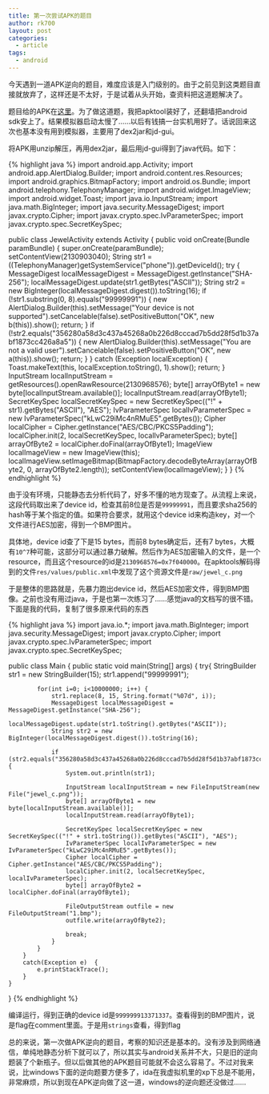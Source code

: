 ```yaml
---
title: 第一次尝试APK的题目
author: rk700
layout: post
categories:
  - article
tags:
  - android
---
```


今天遇到一道APK逆向的题目，难度应该是入门级别的。由于之前见到这类题目直接就放弃了，这样还是不太好，于是试着从头开始，查资料把这道题解决了。

题目给的APK在[这里](http://ksnctf.sweetduet.info/q/15/Jewel.apk)。为了做这道题，我把apktool装好了，还翻墙把android sdk安上了。结果模拟器启动太慢了……以后有钱搞一台实机用好了。话说回来这次也基本没有用到模拟器，主要用了dex2jar和jd-gui。

将APK用unzip解压，再用dex2jar，最后用jd-gui得到了java代码。如下：

{% highlight java %}
import android.app.Activity;
import android.app.AlertDialog.Builder;
import android.content.res.Resources;
import android.graphics.BitmapFactory;
import android.os.Bundle;
import android.telephony.TelephonyManager;
import android.widget.ImageView;
import android.widget.Toast;
import java.io.InputStream;
import java.math.BigInteger;
import java.security.MessageDigest;
import javax.crypto.Cipher;
import javax.crypto.spec.IvParameterSpec;
import javax.crypto.spec.SecretKeySpec;

public class JewelActivity extends Activity
{
  public void onCreate(Bundle paramBundle)
  {
    super.onCreate(paramBundle);
    setContentView(2130903040);
    String str1 = ((TelephonyManager)getSystemService("phone")).getDeviceId();
    try
    {
      MessageDigest localMessageDigest = MessageDigest.getInstance("SHA-256");
      localMessageDigest.update(str1.getBytes("ASCII"));
      String str2 = new BigInteger(localMessageDigest.digest()).toString(16);
      if (!str1.substring(0, 8).equals("99999991"))
      {
        new AlertDialog.Builder(this).setMessage("Your device is not supported").setCancelable(false).setPositiveButton("OK", new b(this)).show();
        return;
      }
      if (!str2.equals("356280a58d3c437a45268a0b226d8cccad7b5dd28f5d1b37abf1873cc426a8a5"))
      {
        new AlertDialog.Builder(this).setMessage("You are not a valid user").setCancelable(false).setPositiveButton("OK", new a(this)).show();
        return;
      }
    }
    catch (Exception localException)
    {
      Toast.makeText(this, localException.toString(), 1).show();
      return;
    }
    InputStream localInputStream = getResources().openRawResource(2130968576);
    byte[] arrayOfByte1 = new byte[localInputStream.available()];
    localInputStream.read(arrayOfByte1);
    SecretKeySpec localSecretKeySpec = new SecretKeySpec(("!" + str1).getBytes("ASCII"), "AES");
    IvParameterSpec localIvParameterSpec = new IvParameterSpec("kLwC29iMc4nRMuE5".getBytes());
    Cipher localCipher = Cipher.getInstance("AES/CBC/PKCS5Padding");
    localCipher.init(2, localSecretKeySpec, localIvParameterSpec);
    byte[] arrayOfByte2 = localCipher.doFinal(arrayOfByte1);
    ImageView localImageView = new ImageView(this);
    localImageView.setImageBitmap(BitmapFactory.decodeByteArray(arrayOfByte2, 0, arrayOfByte2.length));
    setContentView(localImageView);
  }
}
{% endhighlight %}


由于没有环境，只能静态去分析代码了，好多不懂的地方现查了。从流程上来说，这段代码取出来了device id，检查其前8位是否是`99999991`，而且要求sha256的hash等于某个指定的值。如果符合要求，就用这个device id来构造key，对一个文件进行AES加密，得到一个BMP图片。

具体地，device id查了下是15 bytes，而前8 bytes确定后，还有7 bytes，大概有`10^7`种可能，这部分可以通过暴力破解。然后作为AES加密输入的文件，是一个resource，而且这个resource的id是`2130968576=0x7f040000`。在apktools解码得到的文件`res/values/public.xml`中发现了这个资源文件是`raw/jewel_c.png`

于是整体的思路就是，先暴力跑出device id，然后AES加密文件，得到BMP图像。之前也没有用过java，于是也第一次练习了……感觉java的文档写的很不错。下面是我的代码，复制了很多原来代码的东西

{% highlight java %}
import java.io.*;
import java.math.BigInteger;
import java.security.MessageDigest;
import javax.crypto.Cipher;
import javax.crypto.spec.IvParameterSpec;
import javax.crypto.spec.SecretKeySpec;

public class Main {
    public static void main(String[] args) {
        try{ 
            StringBuilder str1 = new StringBuilder(15);
            str1.append("99999991");

            for(int i=0; i<10000000; i++) {
                str1.replace(8, 15, String.format("%07d", i));
                MessageDigest localMessageDigest = MessageDigest.getInstance("SHA-256");
                localMessageDigest.update(str1.toString().getBytes("ASCII"));
                String str2 = new BigInteger(localMessageDigest.digest()).toString(16);
                
                if (str2.equals("356280a58d3c437a45268a0b226d8cccad7b5dd28f5d1b37abf1873cc426a8a5")) {
                    System.out.println(str1);

                    InputStream localInputStream = new FileInputStream(new File("jewel_c.png"));
                    byte[] arrayOfByte1 = new byte[localInputStream.available()];
                    localInputStream.read(arrayOfByte1);

                    SecretKeySpec localSecretKeySpec = new SecretKeySpec(("!" + str1.toString()).getBytes("ASCII"), "AES");
                    IvParameterSpec localIvParameterSpec = new IvParameterSpec("kLwC29iMc4nRMuE5".getBytes());
                    Cipher localCipher = Cipher.getInstance("AES/CBC/PKCS5Padding");
                    localCipher.init(2, localSecretKeySpec, localIvParameterSpec);
                    byte[] arrayOfByte2 = localCipher.doFinal(arrayOfByte1);

                    FileOutputStream outfile = new FileOutputStream("1.bmp");
                    outfile.write(arrayOfByte2);

                    break;
                }
            }
        }
        catch(Exception e)  {  
            e.printStackTrace();  
        }  
    }
}
{% endhighlight %}

编译运行，得到正确的device id是`999999913371337`。查看得到的BMP图片，说是flag在comment里面。于是用`strings`查看，得到flag

总的来说，第一次做APK逆向的题目，考察的知识还是基本的。没有涉及到网络通信，单纯地静态分析下就可以了，所以其实与android关系并不大，只是旧的逆向题装了个新瓶子。但以后做其他的APK题目可能就不会这么容易了。不过对我来说，比windows下面的逆向题要方便多了，ida在我虚拟机里的xp下总是不能用，非常麻烦，所以到现在APK逆向做了这一道，windows的逆向题还没做过……
